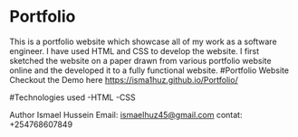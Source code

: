 # Portfolio
This is a portfolio website which  showcase all of my work as a software engineer. I have used HTML and CSS to develop the website. I first sketched the website on a paper drawn from various portfolio website online and the developed it to a fully functional website. 
#Portfolio Website 
Checkout the Demo here
https://isma1huz.github.io/Portfolio/

#Technologies used
 -HTML 
 -CSS
 
 
Author
Ismael Hussein
Email: ismaelhuz45@gmail.com
contat: +254768607849
